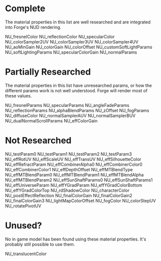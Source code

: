 # Complete
The material properties in this list are well researched and are integrated into
Forge's NUD rendering.

NU_fresnelColor
NU_reflectionColor
NU_specularColor
NU_colorSampler2UV
NU_colorSampler3UV
NU_colorSampler4UV
NU_aoMinGain
NU_colorGain
NU_colorOffset
NU_customSoftLightParams
NU_softLightingParams
NU_specularColorGain
NU_normalParams


# Partially Researched
The material properties in this list have unresearched params, or how the
different params work is not well understood. Forge will render most of these
values.

NU_fresnelParams
NU_specularParams
NU_angleFadeParams
NU_reflectionParams
NU_alphaBlendParams
NU_zOffset
NU_fogParams
NU_diffuseColor
NU_normalSamplerAUV
NU_normalSamplerBUV
NU_dualNormalScrollParams
NU_effColorGain

# Not Researched
NU_testParam0
NU_testParam1
NU_testParam2
NU_testParam3
NU_effRotUV
NU_effScaleUV
NU_effTransUV
NU_effSilhouetteColor
NU_effRefractParam
NU_effCombinerAlpha0
NU_effCombinerColor0
NU_effCombinerColor1
NU_effDepthOffset
NU_effMTBlendType
NU_effMTBlendParam0
NU_effMTBlendParam1
NU_effMTBlendAlpha
NU_effMTBlendParam2
NU_effSunShaftParams0
NU_effSunShaftParams1
NU_effUniverseParam
NU_effYGradParam
NU_effYGradColorBottom
NU_effYGradColorTop
NU_rdShadowColor
NU_characterColor
NU_postEffectReflection
NU_finalColorGain
NU_finalColorGain2
NU_finalColorGain3
NU_lightMapColorOffset
NU_fogColor
NU_colorStepUV
NU_rotatePivotUV


# Unused?
No in game model has been found using these material properties. It's probably
still possible to use them.

NU_translucentColor
